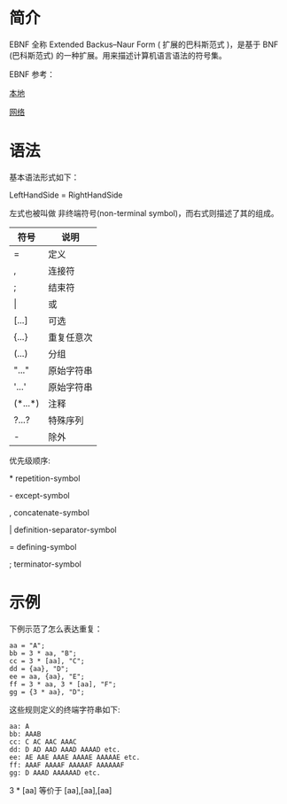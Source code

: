 # 简介

EBNF 全称 Extended Backus–Naur Form ( 扩展的巴科斯范式 )，是基于 BNF (巴科斯范式) 的一种扩展。用来描述计算机语言语法的符号集。

EBNF 参考：

[本地](../static/EBNF.pdf)

[网络](https://www.cl.cam.ac.uk/~mgk25/iso-14977.pdf)

# 语法

基本语法形式如下：

LeftHandSide = RightHandSide

左式也被叫做 非终端符号(non-terminal symbol)，而右式则描述了其的组成。

|符号     |说明     |
|---      |---     |
|=        |定义     |
|,        |连接符   |
|;        |结束符   |
|\|       |或       |
|[...]    |可选     |
|{...}    |重复任意次|
|(...)    |分组     |
|"..."    |原始字符串|
|'...'    |原始字符串|
|(\*...\*)|注释     |
|?...?    |特殊序列  |
|-        |除外     |

优先级顺序:

\* repetition-symbol

\- except-symbol

, concatenate-symbol

| definition-separator-symbol

= defining-symbol

; terminator-symbol

# 示例

下例示范了怎么表达重复：

```ebnf
aa = "A";
bb = 3 * aa, "B";
cc = 3 * [aa], "C";
dd = {aa}, "D";
ee = aa, {aa}, "E";
ff = 3 * aa, 3 * [aa], "F";
gg = {3 * aa}, "D";
```

这些规则定义的终端字符串如下:

```ebnf
aa: A
bb: AAAB
cc: C AC AAC AAAC
dd: D AD AAD AAAD AAAAD etc.
ee: AE AAE AAAE AAAAE AAAAAE etc.
ff: AAAF AAAAF AAAAAF AAAAAAF
gg: D AAAD AAAAAAD etc.
```

3 * [aa] 等价于 [aa],[aa],[aa]